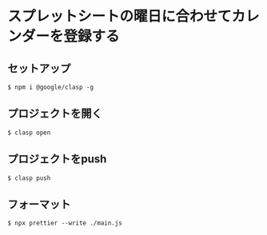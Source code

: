 
# スプレットシートの曜日に合わせてカレンダーを登録する

## セットアップ

```
$ npm i @google/clasp -g
```

## プロジェクトを開く

```
$ clasp open
```

## プロジェクトをpush

```
$ clasp push
```

## フォーマット

```
$ npx prettier --write ./main.js 
```